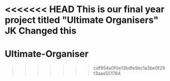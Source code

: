<<<<<<< HEAD
This is our final year project titled "Ultimate Organisers"
JK Changed this
=======
# Ultimate-Organiser
>>>>>>> cdf954a0f0e13bdfe9ec1a3be0f29f3aae551764
